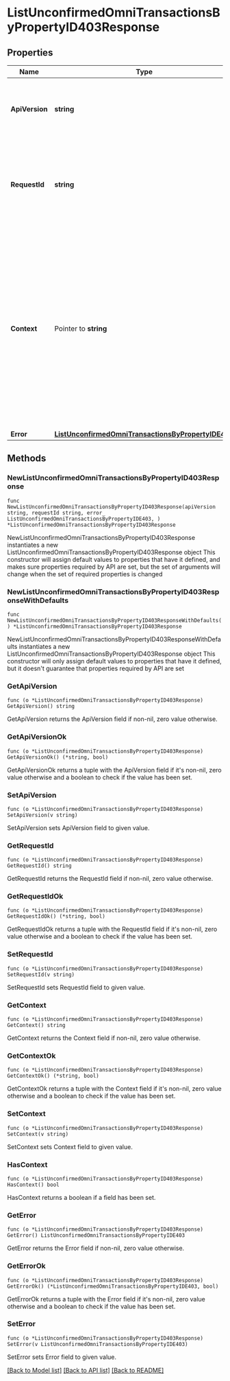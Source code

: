 # ListUnconfirmedOmniTransactionsByPropertyID403Response

## Properties

Name | Type | Description | Notes
------------ | ------------- | ------------- | -------------
**ApiVersion** | **string** | Specifies the version of the API that incorporates this endpoint. | 
**RequestId** | **string** | Defines the ID of the request. The &#x60;requestId&#x60; is generated by Crypto APIs and it&#39;s unique for every request. | 
**Context** | Pointer to **string** | In batch situations the user can use the context to correlate responses with requests. This property is present regardless of whether the response was successful or returned as an error. &#x60;context&#x60; is specified by the user. | [optional] 
**Error** | [**ListUnconfirmedOmniTransactionsByPropertyIDE403**](ListUnconfirmedOmniTransactionsByPropertyIDE403.md) |  | 

## Methods

### NewListUnconfirmedOmniTransactionsByPropertyID403Response

`func NewListUnconfirmedOmniTransactionsByPropertyID403Response(apiVersion string, requestId string, error_ ListUnconfirmedOmniTransactionsByPropertyIDE403, ) *ListUnconfirmedOmniTransactionsByPropertyID403Response`

NewListUnconfirmedOmniTransactionsByPropertyID403Response instantiates a new ListUnconfirmedOmniTransactionsByPropertyID403Response object
This constructor will assign default values to properties that have it defined,
and makes sure properties required by API are set, but the set of arguments
will change when the set of required properties is changed

### NewListUnconfirmedOmniTransactionsByPropertyID403ResponseWithDefaults

`func NewListUnconfirmedOmniTransactionsByPropertyID403ResponseWithDefaults() *ListUnconfirmedOmniTransactionsByPropertyID403Response`

NewListUnconfirmedOmniTransactionsByPropertyID403ResponseWithDefaults instantiates a new ListUnconfirmedOmniTransactionsByPropertyID403Response object
This constructor will only assign default values to properties that have it defined,
but it doesn't guarantee that properties required by API are set

### GetApiVersion

`func (o *ListUnconfirmedOmniTransactionsByPropertyID403Response) GetApiVersion() string`

GetApiVersion returns the ApiVersion field if non-nil, zero value otherwise.

### GetApiVersionOk

`func (o *ListUnconfirmedOmniTransactionsByPropertyID403Response) GetApiVersionOk() (*string, bool)`

GetApiVersionOk returns a tuple with the ApiVersion field if it's non-nil, zero value otherwise
and a boolean to check if the value has been set.

### SetApiVersion

`func (o *ListUnconfirmedOmniTransactionsByPropertyID403Response) SetApiVersion(v string)`

SetApiVersion sets ApiVersion field to given value.


### GetRequestId

`func (o *ListUnconfirmedOmniTransactionsByPropertyID403Response) GetRequestId() string`

GetRequestId returns the RequestId field if non-nil, zero value otherwise.

### GetRequestIdOk

`func (o *ListUnconfirmedOmniTransactionsByPropertyID403Response) GetRequestIdOk() (*string, bool)`

GetRequestIdOk returns a tuple with the RequestId field if it's non-nil, zero value otherwise
and a boolean to check if the value has been set.

### SetRequestId

`func (o *ListUnconfirmedOmniTransactionsByPropertyID403Response) SetRequestId(v string)`

SetRequestId sets RequestId field to given value.


### GetContext

`func (o *ListUnconfirmedOmniTransactionsByPropertyID403Response) GetContext() string`

GetContext returns the Context field if non-nil, zero value otherwise.

### GetContextOk

`func (o *ListUnconfirmedOmniTransactionsByPropertyID403Response) GetContextOk() (*string, bool)`

GetContextOk returns a tuple with the Context field if it's non-nil, zero value otherwise
and a boolean to check if the value has been set.

### SetContext

`func (o *ListUnconfirmedOmniTransactionsByPropertyID403Response) SetContext(v string)`

SetContext sets Context field to given value.

### HasContext

`func (o *ListUnconfirmedOmniTransactionsByPropertyID403Response) HasContext() bool`

HasContext returns a boolean if a field has been set.

### GetError

`func (o *ListUnconfirmedOmniTransactionsByPropertyID403Response) GetError() ListUnconfirmedOmniTransactionsByPropertyIDE403`

GetError returns the Error field if non-nil, zero value otherwise.

### GetErrorOk

`func (o *ListUnconfirmedOmniTransactionsByPropertyID403Response) GetErrorOk() (*ListUnconfirmedOmniTransactionsByPropertyIDE403, bool)`

GetErrorOk returns a tuple with the Error field if it's non-nil, zero value otherwise
and a boolean to check if the value has been set.

### SetError

`func (o *ListUnconfirmedOmniTransactionsByPropertyID403Response) SetError(v ListUnconfirmedOmniTransactionsByPropertyIDE403)`

SetError sets Error field to given value.



[[Back to Model list]](../README.md#documentation-for-models) [[Back to API list]](../README.md#documentation-for-api-endpoints) [[Back to README]](../README.md)


